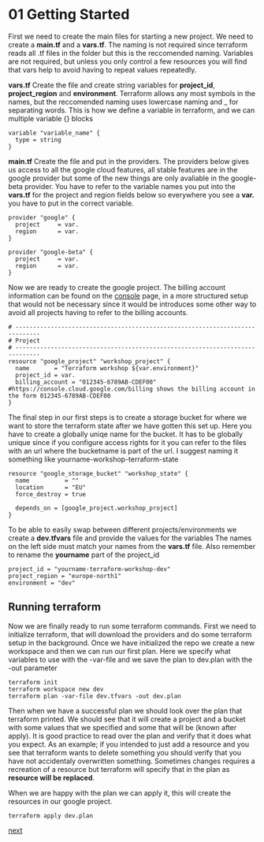 # 01 Getting Started

First we need to create the main files for starting a new project.
We need to create a **main.tf** and a **vars.tf**. The naming is not required since terraform reads all .tf files in the folder but this is the reccomended naming. Variables are not required, but unless you only control a few resources you will find that vars help to avoid having to repeat values repeatedly.

**vars.tf** Create the file and create string variables for **project_id**, **project_region** and **environment**. Terraform allows any most symbols in the names, but the reccomended naming uses lowercase naming and _ for separating words.
This is how we define a variable in terraform, and we can multiple variable {} blocks
```
variable "variable_name" {
  type = string
}
```

**main.tf** Create the file and put in the providers. The providers below gives us access to all the google cloud features, all stable features are in the google provider but some of the new things are only avaliable in the google-beta provider.
You have to refer to the variable names you put into the **vars.tf** for the project and region fields below so everywhere you see a **var.** you have to put in the correct variable.
```
provider "google" {
  project     = var.
  region      = var.
}

provider "google-beta" {
  project     = var.
  region      = var.
}
```

Now we are ready to create the google project. The billing account information can be found on the [console](https://console.cloud.google.com/billing) page, in a more structured setup that would not be necessary since it would be introduces some other way to avoid all projects having to refer to the billing accounts.
```
# -----------------------------------------------------------------------------
# Project
# -----------------------------------------------------------------------------
resource "google_project" "workshop_project" {
  name       = "Terraform workshop ${var.environment}"
  project_id = var.
  billing_account = "012345-6789AB-CDEF00" #https://console.cloud.google.com/billing shows the billing account in the form 012345-6789AB-CDEF00
}
```

The final step in our first steps is to create a storage bucket for where we want to store the terraform state after we have gotten this set up.
Here you have to create a globally uniqe name for the bucket. It has to be globally unique since if you configure access rights for it you can refer to the files with an url where the bucketname is part of the url.
I suggest naming it something like yourname-workshop-terraform-state
```
resource "google_storage_bucket" "workshop_state" {
  name          = ""
  location      = "EU"
  force_destroy = true

  depends_on = [google_project.workshop_project]
}
```

To be able to easily swap between different projects/environments we create a **dev.tfvars** file and provide the values for the variables
The names on the left side must match your names from the **vars.tf** file. Also remember to rename the **yourname** part of the project_id
```
project_id = "yourname-terraform-workshop-dev"
project_region = "europe-north1"
environment = "dev"
```

## Running terraform

Now we are finally ready to run some terraform commands. First we need to initialize terraform, that will download the providers and do some terraform setup in the background.
Once we have initialized the repo we create a new workspace and then we can run our first plan. Here we specify what variables to use with the -var-file and we save the plan to dev.plan with the -out parameter
```
terraform init
terraform workspace new dev
terraform plan -var-file dev.tfvars -out dev.plan
```

Then when we have a successful plan we should look over the plan that terraform printed. We should see that it will create a project and a bucket with some values that we specified and some that will be (known after apply). It is good practice to read over the plan and verify that it does what you expect. As an example; if you intended to just add a resource and you see that terraform wants to delete something you should verify that you have not accidentaly overwritten something. Sometimes changes requires a recreation of a resource but terraform will specify that in the plan as **resource will be replaced**.

When we are happy with the plan we can apply it, this will create the resources in our google project.
```
terraform apply dev.plan
```

[next](https://github.com/rselbo/TerraformWorkshop/blob/main/02-PrepareBackend.md)
